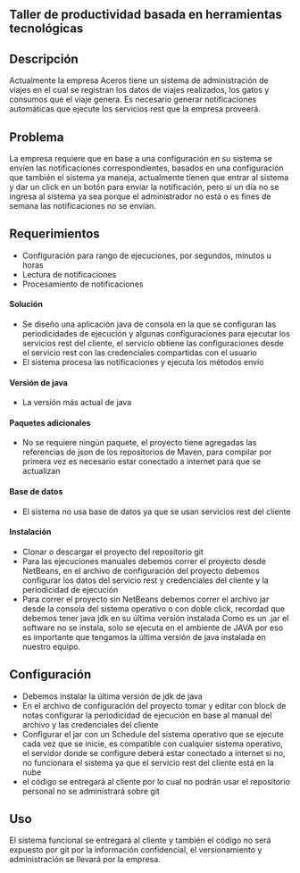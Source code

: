 
## Taller de productividad basada en herramientas tecnológicas
## Descripción
Actualmente la empresa Aceros tiene un sistema de administración de viajes en el cual se registran los datos de viajes realizados, los gatos y consumos que el viaje genera. Es necesario generar notificaciones automáticas que ejecute los servicios rest que la empresa proveerá.
## Problema 
La empresa requiere que en base a una configuración en su sistema se envíen las notificaciones correspondientes, basados en una configuración que también el sistema ya maneja, actualmente tienen que entrar al sistema y dar un click en un botón para enviar la notificación, pero si un día no se ingresa al sistema ya sea porque el administrador no está o es fines de semana las notificaciones no se envían.

## Requerimientos
*	Configuración para rango de ejecuciones, por segundos, minutos u horas
*	Lectura de notificaciones
*	Procesamiento de notificaciones
#### Solución
*	Se diseño una aplicación java de consola en la que se configuran las periodicidades de ejecución y algunas configuraciones para ejecutar los servicios rest del cliente, el servicio obtiene las configuraciones desde el servicio rest con las credenciales compartidas con el usuario
*	El sistema procesa las notificaciones y ejecuta los métodos envío


#### Versión de java
*	La versión más actual de java
#### Paquetes adicionales
*	No se requiere ningún paquete, el proyecto tiene agregadas las referencias de json de los repositorios de Maven, para compilar por primera vez es necesario estar conectado a internet para que se actualizan

#### Base de datos
*	El sistema no usa base de datos ya que se usan servicios rest del cliente
#### Instalación
*	Clonar o descargar el proyecto del repositorio git
*	Para las ejecuciones manuales debemos correr el proyecto desde NetBeans, en el archivo de configuración del proyecto debemos configurar los datos del servicio rest y credenciales del cliente y la periodicidad de ejecución
*	Para correr el proyecto sin NetBeans debemos correr el archivo jar desde la consola del sistema operativo o con doble click, recordad que debemos tener java jdk en su última versión instalada
Como es un .jar el software no se instala, solo se ejecuta en el ambiente de JAVA por eso es importante que tengamos la última versión de java instalada en nuestro equipo.
## Configuración
* Debemos instalar la última versión de jdk de java
*	En el archivo de configuración del proyecto tomar y editar con block de notas configurar la periodicidad de ejecución en base al manual del archivo y las credenciales del cliente
*	Configurar el jar con un Schedule del sistema operativo que se ejecute cada vez que se inicie, es compatible con cualquier sistema operativo, el servidor donde se configure deberá estar conectado a internet si no, no funcionara el sistema ya que el servicio rest del cliente está en la nube
*	el código se entregará al cliente por lo cual no podrán usar el repositorio personal no se administrará sobre git
## Uso
El sistema funcional se entregará al cliente y también el código no será expuesto por git por la información confidencial, el versionamiento y administración se llevará por la empresa.

